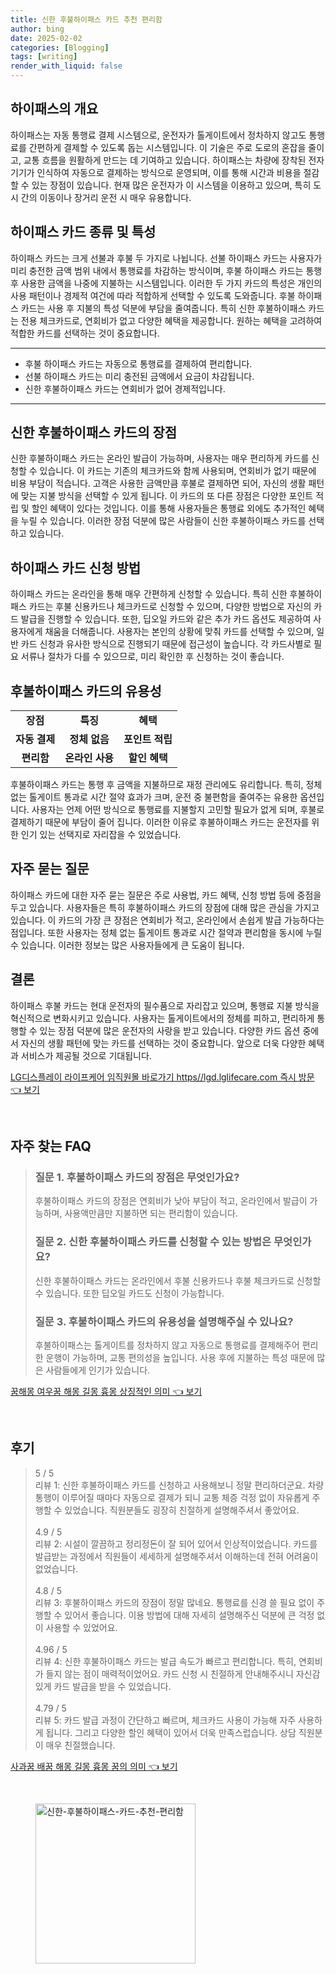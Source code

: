 ```yaml
---
title: 신한 후불하이패스 카드 추천 편리함
author: bing
date: 2025-02-02
categories: [Blogging]
tags: [writing]
render_with_liquid: false
---
```



<h2 id='하이패스의 개요'>하이패스의 개요</h2>

<p>하이패스는 자동 통행료 결제 시스템으로, 운전자가 톨게이트에서 정차하지 않고도 통행료를 간편하게 결제할 수 있도록 돕는 시스템입니다. 이 기술은 주로 도로의 혼잡을 줄이고, 교통 흐름을 원활하게 만드는 데 기여하고 있습니다. 하이패스는 차량에 장착된 전자기기가 인식하여 자동으로 결제하는 방식으로 운영되며, 이를 통해 시간과 비용을 절감할 수 있는 장점이 있습니다. 현재 많은 운전자가 이 시스템을 이용하고 있으며, 특히 도시 간의 이동이나 장거리 운전 시 매우 유용합니다.</p>

<h2 id='하이패스 카드 종류 및 특성'>하이패스 카드 종류 및 특성</h2>

<p>하이패스 카드는 크게 선불과 후불 두 가지로 나뉩니다. 선불 하이패스 카드는 사용자가 미리 충전한 금액 범위 내에서 통행료를 차감하는 방식이며, 후불 하이패스 카드는 통행 후 사용한 금액을 나중에 지불하는 시스템입니다. 이러한 두 가지 카드의 특성은 개인의 사용 패턴이나 경제적 여건에 따라 적합하게 선택할 수 있도록 도와줍니다. 후불 하이패스 카드는 사용 후 지불의 특성 덕분에 부담을 줄여줍니다. 특히 신한 후불하이패스 카드는 전용 체크카드로, 연회비가 없고 다양한 혜택을 제공합니다. 원하는 혜택을 고려하여 적합한 카드를 선택하는 것이 중요합니다.</p>

<hr />

<ul>
    <li>후불 하이패스 카드는 자동으로 통행료를 결제하여 편리합니다.</li>
    <li>선불 하이패스 카드는 미리 충전된 금액에서 요금이 차감됩니다.</li>
    <li>신한 후불하이패스 카드는 연회비가 없어 경제적입니다.</li>
</ul>

<hr />

<h2 id='신한 후불하이패스 카드의 장점'>신한 후불하이패스 카드의 장점</h2>

<p>신한 후불하이패스 카드는 온라인 발급이 가능하며, 사용자는 매우 편리하게 카드를 신청할 수 있습니다. 이 카드는 기존의 체크카드와 함께 사용되며, 연회비가 없기 때문에 비용 부담이 적습니다. 고객은 사용한 금액만큼 후불로 결제하면 되어, 자신의 생활 패턴에 맞는 지불 방식을 선택할 수 있게 됩니다. 이 카드의 또 다른 장점은 다양한 포인트 적립 및 할인 혜택이 있다는 것입니다. 이를 통해 사용자들은 통행료 외에도 추가적인 혜택을 누릴 수 있습니다. 이러한 장점 덕분에 많은 사람들이 신한 후불하이패스 카드를 선택하고 있습니다.</p>

<h2 id='하이패스 카드 신청 방법'>하이패스 카드 신청 방법</h2>

<p>하이패스 카드는 온라인을 통해 매우 간편하게 신청할 수 있습니다. 특히 신한 후불하이패스 카드는 후불 신용카드나 체크카드로 신청할 수 있으며, 다양한 방법으로 자신의 카드 발급을 진행할 수 있습니다. 또한, 딥오일 카드와 같은 추가 카드 옵션도 제공하여 사용자에게 채움을 더해줍니다. 사용자는 본인의 상황에 맞춰 카드를 선택할 수 있으며, 일반 카드 신청과 유사한 방식으로 진행되기 때문에 접근성이 높습니다. 각 카드사별로 필요 서류나 절차가 다를 수 있으므로, 미리 확인한 후 신청하는 것이 좋습니다.</p>

<h2 id='후불하이패스 카드의 유용성'>후불하이패스 카드의 유용성</h2>

<table>
    <tr>
        <td style="text-align: center; height: 17px;"><b>장점</b></td>
        <td style="text-align: center; height: 17px;"><b>특징</b></td>
        <td style="text-align: center; height: 17px;"><b>혜택</b></td>
    </tr>
    <tr>
        <td style="text-align: center; height: 17px;"><b>자동 결제</b></td>
        <td style="text-align: center; height: 17px;"><b>정체 없음</b></td>
        <td style="text-align: center; height: 17px;"><b>포인트 적립</b></td>
    </tr>
    <tr>
        <td style="text-align: center; height: 17px;"><b>편리함</b></td>
        <td style="text-align: center; height: 17px;"><b>온라인 사용</b></td>
        <td style="text-align: center; height: 17px;"><b>할인 혜택</b></td>
    </tr>
</table>

<p>후불하이패스 카드는 통행 후 금액을 지불하므로 재정 관리에도 유리합니다. 특히, 정체 없는 톨게이트 통과로 시간 절약 효과가 크며, 운전 중 불편함을 줄여주는 유용한 옵션입니다. 사용자는 언제 어떤 방식으로 통행료를 지불할지 고민할 필요가 없게 되며, 후불로 결제하기 때문에 부담이 줄어 집니다. 이러한 이유로 후불하이패스 카드는 운전자를 위한 인기 있는 선택지로 자리잡을 수 있었습니다.</p>

<h2 id='자주 묻는 질문'>자주 묻는 질문</h2>

<p>하이패스 카드에 대한 자주 묻는 질문은 주로 사용법, 카드 혜택, 신청 방법 등에 중점을 두고 있습니다. 사용자들은 특히 후불하이패스 카드의 장점에 대해 많은 관심을 가지고 있습니다. 이 카드의 가장 큰 장점은 연회비가 적고, 온라인에서 손쉽게 발급 가능하다는 점입니다. 또한 사용자는 정체 없는 톨게이트 통과로 시간 절약과 편리함을 동시에 누릴 수 있습니다. 이러한 정보는 많은 사용자들에게 큰 도움이 됩니다.</p>

<h2 id='결론'>결론</h2>

<p>하이패스 후불 카드는 현대 운전자의 필수품으로 자리잡고 있으며, 통행료 지불 방식을 혁신적으로 변화시키고 있습니다. 사용자는 톨게이트에서의 정체를 피하고, 편리하게 통행할 수 있는 장점 덕분에 많은 운전자의 사랑을 받고 있습니다. 다양한 카드 옵션 중에서 자신의 생활 패턴에 맞는 카드를 선택하는 것이 중요합니다. 앞으로 더욱 다양한 혜택과 서비스가 제공될 것으로 기대됩니다.</p>


<p><a class="click-button" title="LG디스플레이 라이프케어 임직원몰 바로가기 https//lgd.lglifecare.com 즉시 방문" href="https://aptwhite.github.io/posts/LG%EB%94%94%EC%8A%A4%ED%94%8C%EB%A0%88%EC%9D%B4-%EB%9D%BC%EC%9D%B4%ED%94%84%EC%BC%80%EC%96%B4-%EC%9E%84%EC%A7%81%EC%9B%90%EB%AA%B0-%EB%B0%94%EB%A1%9C%EA%B0%80%EA%B8%B0-httpslgd.lglifecare.com-%EC%A6%89%EC%8B%9C-%EB%B0%A9%EB%AC%B8/" rel="dofollow">LG디스플레이 라이프케어 임직원몰 바로가기 https//lgd.lglifecare.com 즉시 방문 👈 보기</a></p><br>
<h2 id='자주_찾는_FAQ'>자주 찾는 FAQ</h2>
<div itemscope="" itemtype="https://schema.org/FAQPage"> 
<blockquote> 
<div itemscope="" itemprop="mainEntity" itemtype="https://schema.org/Question"> 
<h3 itemprop="name">질문 1. 후불하이패스 카드의 장점은 무엇인가요?</h3> 
<div itemscope="" itemprop="acceptedAnswer" itemtype="https://schema.org/Answer"> 
<span itemprop="text"> 
<p>후불하이패스 카드의 장점은 연회비가 낮아 부담이 적고, 온라인에서 발급이 가능하며, 사용액만큼만 지불하면 되는 편리함이 있습니다.</p> 
</span> 
</div> 
</div> 

<div itemscope="" itemprop="mainEntity" itemtype="https://schema.org/Question"> 
<h3 itemprop="name">질문 2. 신한 후불하이패스 카드를 신청할 수 있는 방법은 무엇인가요?</h3> 
<div itemscope="" itemprop="acceptedAnswer" itemtype="https://schema.org/Answer"> 
<span itemprop="text"> 
<p>신한 후불하이패스 카드는 온라인에서 후불 신용카드나 후불 체크카드로 신청할 수 있습니다. 또한 딥오일 카드도 신청이 가능합니다.</p> 
</span> 
</div> 
</div> 

<div itemscope="" itemprop="mainEntity" itemtype="https://schema.org/Question"> 
<h3 itemprop="name">질문 3. 후불하이패스 카드의 유용성을 설명해주실 수 있나요?</h3> 
<div itemscope="" itemprop="acceptedAnswer" itemtype="https://schema.org/Answer"> 
<span itemprop="text"> 
<p>후불하이패스는 톨게이트를 정차하지 않고 자동으로 통행료를 결제해주어 편리한 운행이 가능하며, 교통 편의성을 높입니다. 사용 후에 지불하는 특성 때문에 많은 사람들에게 인기가 있습니다.</p> 
</span> 
</div> 
</div> 

</blockquote> 
</div>
<p><a class="click-button" title="꿈해몽 여우꿈 해몽 길몽 흉몽 상징적인 의미" href="https://aptwhite.github.io/posts/%EA%BF%88%ED%95%B4%EB%AA%BD-%EC%97%AC%EC%9A%B0%EA%BF%88-%ED%95%B4%EB%AA%BD-%EA%B8%B8%EB%AA%BD-%ED%9D%89%EB%AA%BD-%EC%83%81%EC%A7%95%EC%A0%81%EC%9D%B8-%EC%9D%98%EB%AF%B8/" rel="dofollow">꿈해몽 여우꿈 해몽 길몽 흉몽 상징적인 의미 👈 보기</a></p><br>
<h2 id='후기'>후기</h2>
<div itemscope itemtype="https://schema.org/Product">
  <blockquote>
  <div itemprop="review" itemscope itemtype="https://schema.org/Review">
      <div itemprop="reviewRating" itemscope itemtype="https://schema.org/Rating"> <span itemprop="ratingValue">5</span> / <span itemprop="bestRating">5</span> </div>
      <span itemprop="reviewBody">리뷰 1: 신한 후불하이패스 카드를 신청하고 사용해보니 정말 편리하더군요. 차량 통행이 이루어질 때마다 자동으로 결제가 되니 교통 체증 걱정 없이 자유롭게 주행할 수 있었습니다. 직원분들도 굉장히 친절하게 설명해주셔서 좋았어요.</span>
  </div>
  <br>
  <div itemprop="review" itemscope itemtype="https://schema.org/Review">
      <div itemprop="reviewRating" itemscope itemtype="https://schema.org/Rating"> <span itemprop="ratingValue">4.9</span> / <span itemprop="bestRating">5</span> </div>
      <span itemprop="reviewBody">리뷰 2: 시설이 깔끔하고 정리정돈이 잘 되어 있어서 인상적이었습니다. 카드를 발급받는 과정에서 직원들이 세세하게 설명해주셔서 이해하는데 전혀 어려움이 없었습니다.</span>
  </div>
  <br>
  <div itemprop="review" itemscope itemtype="https://schema.org/Review">
      <div itemprop="reviewRating" itemscope itemtype="https://schema.org/Rating"> <span itemprop="ratingValue">4.8</span> / <span itemprop="bestRating">5</span> </div>
      <span itemprop="reviewBody">리뷰 3: 후불하이패스 카드의 장점이 정말 많네요. 통행료를 신경 쓸 필요 없이 주행할 수 있어서 좋습니다. 이용 방법에 대해 자세히 설명해주신 덕분에 큰 걱정 없이 사용할 수 있었어요.</span>
  </div>
  <br>
  <div itemprop="review" itemscope itemtype="https://schema.org/Review">
      <div itemprop="reviewRating" itemscope itemtype="https://schema.org/Rating"> <span itemprop="ratingValue">4.96</span> / <span itemprop="bestRating">5</span> </div>
      <span itemprop="reviewBody">리뷰 4: 신한 후불하이패스 카드는 발급 속도가 빠르고 편리합니다. 특히, 연회비가 들지 않는 점이 매력적이었어요. 카드 신청 시 친절하게 안내해주시니 자신감 있게 카드 발급을 받을 수 있었습니다.</span>
  </div>
  <br>
  <div itemprop="review" itemscope itemtype="https://schema.org/Review">
      <div itemprop="reviewRating" itemscope itemtype="https://schema.org/Rating"> <span itemprop="ratingValue">4.79</span> / <span itemprop="bestRating">5</span> </div>
      <span itemprop="reviewBody">리뷰 5: 카드 발급 과정이 간단하고 빠르며, 체크카드 사용이 가능해 자주 사용하게 됩니다. 그리고 다양한 할인 혜택이 있어서 더욱 만족스럽습니다. 상담 직원분이 매우 친절했습니다.</span>
  </div>
  </blockquote>
</div>
<p><a class="click-button" title="사과꿈 배꿈 해몽 길몽 흉몽 꿈의 의미" href="https://aptwhite.github.io/posts/%EC%82%AC%EA%B3%BC%EA%BF%88-%EB%B0%B0%EA%BF%88-%ED%95%B4%EB%AA%BD-%EA%B8%B8%EB%AA%BD-%ED%9D%89%EB%AA%BD-%EA%BF%88%EC%9D%98-%EC%9D%98%EB%AF%B8/" rel="dofollow">사과꿈 배꿈 해몽 길몽 흉몽 꿈의 의미 👈 보기</a></p><br>
<figure class="image"><img src="https://aptwhite.github.io/assets/img/thumbnail/신한-후불하이패스-카드-추천-편리함.webp" alt="신한-후불하이패스-카드-추천-편리함" width="256" height="256"></figure>